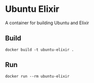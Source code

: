 # Ubuntu Elixir

A container for building Ubuntu and Elixir

## Build

    docker build -t ubuntu-elixir .

## Run

    docker run --rm ubuntu-elixir
